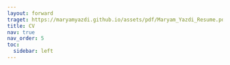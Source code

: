 ```yaml
---
layout: forward
traget: https://maryamyazdi.github.io/assets/pdf/Maryam_Yazdi_Resume.pdf
title: CV
nav: true
nav_order: 5
toc:
  sidebar: left
---
```

